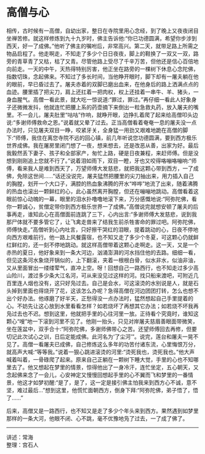 # 高僧与心

相传，古时候有一高僧，自幼出家，整日在寺院里用心念经，到了晚上又夜夜闭目坐禅苦修。就这样修炼到九十九岁时，佛主告诉他:“你已功德圆满，希望你步涉到西天，好一了成佛。”他听了佛主的嘱咐后，非常高兴。第二天，就带足路上所需之物品启程了。他走啊走，不知走了多少个日日夜夜，脚上的鞋换了一双又一双，路旁的青草青了又枯，枯了又青。尽管他路上受尽了千辛万苦，但他还是信心百倍地向前走。一天的中午，天热得特别厉害，他正坐在路旁的一棵树下休息心念陀佛，指数切珠，念起佛来。不知过了多长时间，当他睁开眼时，脚下却有一屠夫躺在他的眼前，早已昏过去了。屠夫赤着的双脚已磨出血来，在他身后的路上洒满点点的血迹。腰里插了把尖刀，肩上还扛着一把肉权，权上还挂着一串牛、羊、猪头，一身血腥气。高僧一看此景，就大吃一惊说道:“罪过，罪过。”再仔细一看此人好象身子还微微发抖，他就连忙把腰上系的药壶摘下来倒出一粒急救丸药，放入屠夫的嘴里。不一会儿，屠夫肚里“咕咕”作响，就睁开眼，边挣扎着爬了起来给高僧叩头边说:“多谢师傅救命之恩。”说着就又晕了过去。正当高僧看着奄奄一息的屠夫没一点办法时，只见屠夫双目一睁，咬紧牙关，全身猛一用劲又艰难地跪在高僧的脚下:“师傅，我住在离您寺院不远的回心镇，前几年听说您功德圆满，要到西方极乐世界成佛。我在屠房里闭门想了一夜，想来想去，还是改恶从善，出家为好。最后我毅然丢下妻子、孩子和全部家产，匆忙上路，硬是日夜兼程，来赶师傅。但是没想到刚刚追上您就不行了。”说着泪如雨下，双目一瞪，牙也又咬得咯嘣咯嘣响:“师傅，看来我人是难到西天了，万望师傅大发慈悲，就把我这颗心带到西方，一了成佛，免除这世间……”话还没说完，屠夫猛然把腰里的尖刀抽出来，用力插入自己的胸膛，划开一个大口子，满腔的热血象沸腾的开水“哗哗”地流了出来，随着沸腾的热血也滚出一颗鲜红的心，此心虽然离开胸膛，但还在嘣嘣地跳动。高僧看着这眼前惊心动魄的一幕，眼里的泪水扑噜噜地滚下来，万分感慨地说:“阿弥陀佛，看你一颗诚心，贫僧定带你到西方极乐世界一了成佛。”高僧说完就想安顿了屠夫的后事再走，谁知此心在高僧面前连跳了三下，心内出言:“多谢师傅大发慈悲，说到我那尸体就不要多管它了，让飞禽走兽来了结我生前杀牲害命的罪过吧。阿弥陀佛，师傅快走。”高僧听到心内吐言，只好擦干哭红的泪眼，提着跳动的心，日夜不停地向西方艰难前行。他一路上风餐露宿，也不知又走了多少个冬夏，可这颗心仍就鲜红鲜红的，还一刻不停地跳动。就这样高僧带着这颗心走啊走。这一天，又是一个赤热的夏日，他好象来到一条大河边，汹涌澎湃的河水挡住他的去路。细细一看，但见这条河水象烧开锅似的，上下翻滚，夹着一根根白骨，似水非水，似油非油，又从里面冒出一缕缕荤气，直冲上空。呀！回想自己一路西行，也不知走过多少高山险川，渡过多少条大江名河，可从来没见过这样的河。找只船来渡吧，可附近几百里连人烟也没有，这只好凫过去。自己是会水，可这滚烫的水别说是人，就是石头掉到里面也得烧开了花，这该怎么办呢？急得高僧在河边团团打转，怎么也想不出个好办法。他琢磨了好半天，正愁得没一点办法时，猛然想起自己手里提着的心。不妨先让这心放到水里看看怎样？如若烧坏了再想其它办法；如若烧不坏我再凫过去也不迟。想到这里，他就把手里的心往河里一放。正待看个究竟时，谁知这颗心“嗖”地一下滚到河里不见了。他刚一抬头，只见对岸屠夫慈眉善眼面带微笑，坐在莲盆中，双手合十:“阿弥陀佛，多谢师佛带心之苦。还望师傅回去再修，但要切记此次试心之训，日后定能成佛。此河名为‘了尘河’”。说完，莲台和屠夫一晃不见了。高僧一看屠夫已成佛，自己修炼这么多年的功苦付诸东流，心里悔恨万分，就高声大喊:“等等我。”说着一狠心跳进滚烫的河里:“烫死我也，烫死我也。”他大声喊着叫着，一骨碌爬了起来。原来自己正躺在一颗树下睡大觉，手里的心也不知哪里去了。他又想起在梦里的情景，惊得他出了一身冷汗，连忙坐定，五心朝天，又念起佛来念了一会儿，心安神定又慢慢回想起手里的心不翼而飞和梦里的一番情景，他这才如梦初醒:“是了，是了，这一定是接引佛主怕我来到西方心不诚，意不坚，难过最后…”想到这里，他慌忙面朝西方，倒身下拜:“阿弥陀佛，弟子悟了，悟了……”

后来，高僧又是一路西行，也不知又是走了多少个年头来到西方。果然遇到如梦里那样的一条大河，他眼不闭、心不跳，毫不优豫地凫了过去，一了成了佛了。

---

讲述：常海  
整理：宫石人